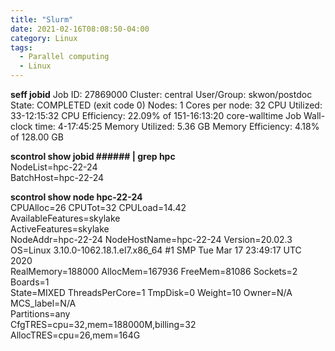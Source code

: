 ```yaml
---
title: "Slurm"
date: 2021-02-16T08:08:50-04:00
category: Linux
tags:
  - Parallel computing
  - Linux
---
```


__seff jobid__
Job ID: 27869000
Cluster: central
User/Group: skwon/postdoc
State: COMPLETED (exit code 0)
Nodes: 1
Cores per node: 32
CPU Utilized: 33-12:15:32
CPU Efficiency: 22.09% of 151-16:13:20 core-walltime
Job Wall-clock time: 4-17:45:25
Memory Utilized: 5.36 GB
Memory Efficiency: 4.18% of 128.00 GB


__scontrol show jobid ###### | grep hpc__  
   NodeList=hpc-22-24  
   BatchHost=hpc-22-24  


__scontrol show node hpc-22-24__  
   CPUAlloc=26 CPUTot=32 CPULoad=14.42  
   AvailableFeatures=skylake  
   ActiveFeatures=skylake  
   NodeAddr=hpc-22-24 NodeHostName=hpc-22-24 Version=20.02.3  
   OS=Linux 3.10.0-1062.18.1.el7.x86_64 #1 SMP Tue Mar 17 23:49:17 UTC 2020  
   RealMemory=188000 AllocMem=167936 FreeMem=81086 Sockets=2 Boards=1  
   State=MIXED ThreadsPerCore=1 TmpDisk=0 Weight=10 Owner=N/A MCS_label=N/A  
   Partitions=any  
   CfgTRES=cpu=32,mem=188000M,billing=32  
   AllocTRES=cpu=26,mem=164G  

